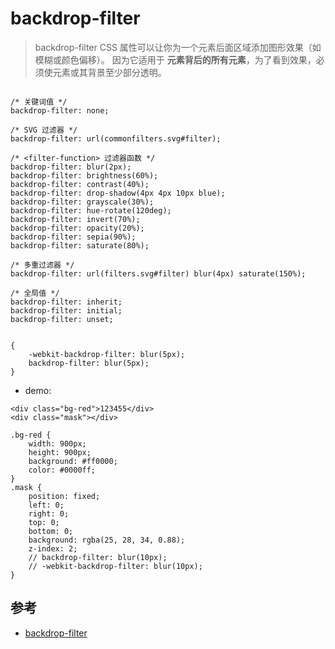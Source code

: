 # backdrop-filter


>backdrop-filter CSS 属性可以让你为一个元素后面区域添加图形效果（如模糊或颜色偏移）。 
因为它适用于 **元素背后的所有元素**，为了看到效果，必须使元素或其背景至少部分透明。



```

/* 关键词值 */
backdrop-filter: none;

/* SVG 过滤器 */
backdrop-filter: url(commonfilters.svg#filter);

/* <filter-function> 过滤器函数 */
backdrop-filter: blur(2px);
backdrop-filter: brightness(60%);
backdrop-filter: contrast(40%);
backdrop-filter: drop-shadow(4px 4px 10px blue);
backdrop-filter: grayscale(30%);
backdrop-filter: hue-rotate(120deg);
backdrop-filter: invert(70%);
backdrop-filter: opacity(20%);
backdrop-filter: sepia(90%);
backdrop-filter: saturate(80%);

/* 多重过滤器 */
backdrop-filter: url(filters.svg#filter) blur(4px) saturate(150%);

/* 全局值 */
backdrop-filter: inherit;
backdrop-filter: initial;
backdrop-filter: unset;


{
    -webkit-backdrop-filter: blur(5px);
    backdrop-filter: blur(5px);
}
```

- demo:

```
<div class="bg-red">123455</div>
<div class="mask"></div>

.bg-red {
    width: 900px;
    height: 900px;
    background: #ff0000;
    color: #0000ff;
}
.mask {
    position: fixed;
    left: 0;
    right: 0;
    top: 0;
    bottom: 0;
    background: rgba(25, 28, 34, 0.88);
    z-index: 2;
    // backdrop-filter: blur(10px);  
    // -webkit-backdrop-filter: blur(10px);
}
```



## 参考
- [backdrop-filter](https://developer.mozilla.org/zh-CN/docs/Web/CSS/backdrop-filter)
